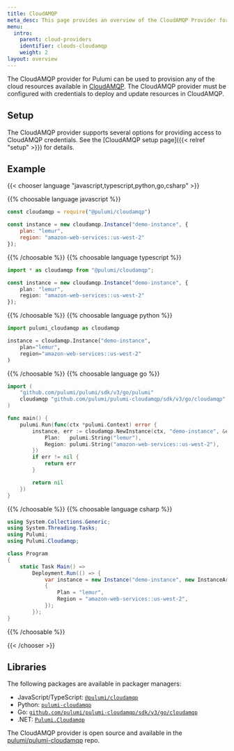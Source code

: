 ```yaml
---
title: CloudAMQP
meta_desc: This page provides an overview of the CloudAMQP Provider for Pulumi.
menu:
  intro:
    parent: cloud-providers
    identifier: clouds-cloudamqp
    weight: 2
layout: overview
---
```


The CloudAMQP provider for Pulumi can be used to provision any of the cloud resources available in [CloudAMQP](https://www.cloudamqp.com/).
The CloudAMQP provider must be configured with credentials to deploy and update resources in CloudAMQP.

## Setup

The CloudAMQP provider supports several options for providing access to CloudAMQP credentials.  See the [CloudAMQP setup page]({{< relref "setup" >}}) for details.

## Example

{{< chooser language "javascript,typescript,python,go,csharp" >}}

{{% choosable language javascript %}}

```javascript
const cloudamqp = require("@pulumi/cloudamqp")

const instance = new cloudamqp.Instance("demo-instance", {
    plan: "lemur",
    region: "amazon-web-services::us-west-2"
});
```

{{% /choosable %}}
{{% choosable language typescript %}}

```typescript
import * as cloudamqp from "@pulumi/cloudamqp";

const instance = new cloudamqp.Instance("demo-instance", {
    plan: "lemur",
    region: "amazon-web-services::us-west-2"
});
```

{{% /choosable %}}
{{% choosable language python %}}

```python
import pulumi_cloudamqp as cloudamqp

instance = cloudamqp.Instance("demo-instance",
    plan="lemur",
    region="amazon-web-services::us-west-2"
)
```

{{% /choosable %}}
{{% choosable language go %}}

```go
import (
	"github.com/pulumi/pulumi/sdk/v3/go/pulumi"
	cloudamqp "github.com/pulumi/pulumi-cloudamqp/sdk/v3/go/cloudamqp"
)

func main() {
	pulumi.Run(func(ctx *pulumi.Context) error {
		instance, err := cloudamqp.NewInstance(ctx, "demo-instance", &cloudamqp.InstanceArgs{
			Plan:   pulumi.String("lemur"),
			Region: pulumi.String("amazon-web-services::us-west-2"),
		})
		if err != nil {
			return err
		}

		return nil
	})
}

```

{{% /choosable %}}
{{% choosable language csharp %}}

```csharp
using System.Collections.Generic;
using System.Threading.Tasks;
using Pulumi;
using Pulumi.Cloudamqp;

class Program
{
    static Task Main() =>
        Deployment.Run(() => {
            var instance = new Instance("demo-instance", new InstanceArgs
            {
                Plan = "lemur",
                Region = "amazon-web-services::us-west-2",
            });
        });
}
```

{{% /choosable %}}

{{< /chooser >}}

## Libraries

The following packages are available in packager managers:

* JavaScript/TypeScript: [`@pulumi/cloudamqp`](https://www.npmjs.com/package/@pulumi/cloudamqp)
* Python: [`pulumi-cloudamqp`](https://pypi.org/project/pulumi-cloudamqp/)
* Go: [`github.com/pulumi/pulumi-cloudamqp/sdk/v3/go/cloudamqp`](https://github.com/pulumi/pulumi-cloudamqp)
* .NET: [`Pulumi.Cloudamqp`](https://www.nuget.org/packages/Pulumi.Cloudamqp)

The CloudAMQP provider is open source and available in the [pulumi/pulumi-cloudamqp](https://github.com/pulumi/pulumi-cloudamqp) repo.
